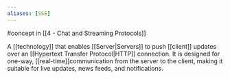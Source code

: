 ```yaml
---
aliases: [SSE]
---
```


#concept in [[4 - Chat and Streaming Protocols]]

A [[technology]] that enables [[Server|Servers]] to push [[client]] updates over an [[Hypertext Transfer Protocol|HTTP]] connection. It is designed for one-way, [[real-time]]communication from the server to the client, making it suitable for live updates, news feeds, and notifications.
